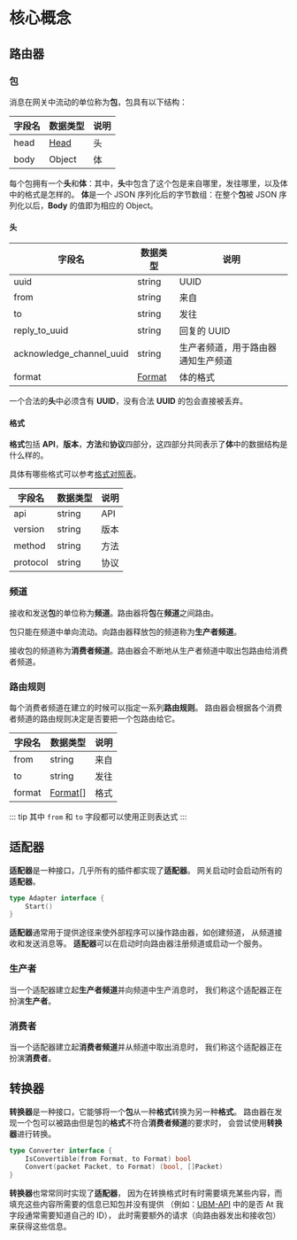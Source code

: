 # 核心概念

## 路由器

### 包

消息在网关中流动的单位称为**包**，包具有以下结构：

| 字段名 | 数据类型 | 说明 |
| --- | --- | --- |
| head | [Head](#头) | 头 |
| body | Object | 体 |

每个包拥有一个**头**和**体**：其中，**头**中包含了这个包是来自哪里，发往哪里，以及体中的格式是怎样的。
**体**是一个 JSON 序列化后的字节数组：在整个**包**被 JSON 序列化以后，**Body** 的值即为相应的 Object。

#### 头

| 字段名 | 数据类型 | 说明 |
| --- | --- | --- |
| uuid | string | UUID |
| from | string | 来自 |
| to | string | 发往 |
| reply_to_uuid | string | 回复的 UUID |
| acknowledge_channel_uuid | string | 生产者频道，用于路由器通知生产频道 |
| format | [Format](#格式) | 体的格式 |

一个合法的**头**中必须含有 **UUID**，没有合法 **UUID** 的包会直接被丢弃。

#### 格式

**格式**包括 **API**，**版本**，**方法**和**协议**四部分，这四部分共同表示了**体**中的数据结构是什么样的。

具体有哪些格式可以参考[格式对照表](/docs/Formats.html)。

| 字段名 | 数据类型 | 说明 |
| --- | --- | --- |
| api | string | API |
| version | string | 版本 |
| method | string | 方法 |
| protocol | string | 协议 |

### 频道

接收和发送**包**的单位称为**频道**。路由器将**包**在**频道**之间路由。

包只能在频道中单向流动。向路由器释放包的频道称为**生产者频道**。

接收包的频道称为**消费者频道**。路由器会不断地从生产者频道中取出包路由给消费者频道。

### 路由规则

每个消费者频道在建立的时候可以指定一系列**路由规则**。
路由器会根据各个消费者频道的路由规则决定是否要把一个包路由给它。

| 字段名 | 数据类型 | 说明 |
| --- | --- | --- |
| from | string | 来自 |
| to | string | 发往 |
| format | [Format](#格式)[] | 格式 |

::: tip
其中 `from` 和 `to` 字段都可以使用正则表达式
:::

## 适配器

**适配器**是一种接口，几乎所有的插件都实现了**适配器**。
网关启动时会启动所有的**适配器**。

```go
type Adapter interface {
	Start()
}
```

**适配器**通常用于提供途径来使外部程序可以操作路由器，如创建频道，
从频道接收和发送消息等。
**适配器**可以在启动时向路由器注册频道或启动一个服务。

### 生产者

当一个适配器建立起**生产者频道**并向频道中生产消息时，
我们称这个适配器正在扮演**生产者**。

### 消费者

当一个适配器建立起**消费者频道**并从频道中取出消息时，
我们称这个适配器正在扮演**消费者**。

## 转换器

**转换器**是一种接口，它能够将一个**包**从一种**格式**转换为另一种**格式**。
路由器在发现一个包可以被路由但是包的**格式**不符合**消费者频道**的要求时，
会尝试使用**转换器**进行转换。

```go
type Converter interface {
	IsConvertible(from Format, to Format) bool
	Convert(packet Packet, to Format) (bool, []Packet)
}
```

**转换器**也常常同时实现了**适配器**，
因为在转换格式时有时需要填充某些内容，而填充这些内容所需要的信息已知包并没有提供
（例如：[UBM-API]() 中的是否 At 我字段通常需要知道自己的 ID），
此时需要额外的请求（向路由器发出和接收包）来获得这些信息。

